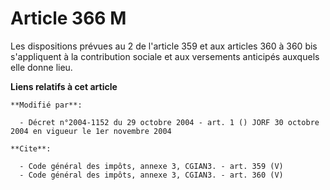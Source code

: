 # Article 366 M

Les dispositions prévues au 2 de l'article 359 et aux articles 360 à 360 bis s'appliquent à la contribution sociale et aux
versements anticipés auxquels elle donne lieu.

**Liens relatifs à cet article**

	**Modifié par**:

	  - Décret n°2004-1152 du 29 octobre 2004 - art. 1 () JORF 30 octobre 2004 en vigueur le 1er novembre 2004

	**Cite**:

	  - Code général des impôts, annexe 3, CGIAN3. - art. 359 (V)
	  - Code général des impôts, annexe 3, CGIAN3. - art. 360 (V)
